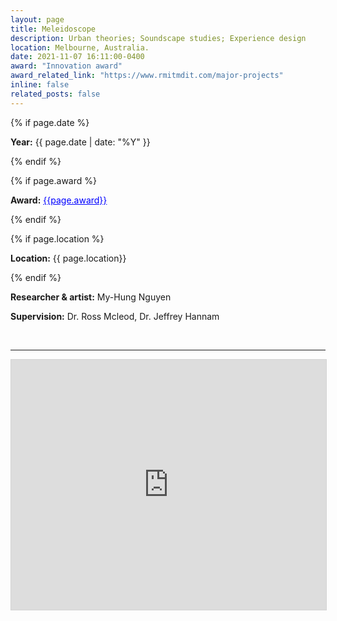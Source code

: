 ```yaml
---
layout: page
title: Meleidoscope
description: Urban theories; Soundscape studies; Experience design
location: Melbourne, Australia.
date: 2021-11-07 16:11:00-0400
award: "Innovation award"
award_related_link: "https://www.rmitmdit.com/major-projects"
inline: false
related_posts: false
---
```



{% if page.date %}
<p><b>Year:</b> {{ page.date | date: "%Y" }}</p>
{% endif %}

{% if page.award %}
<p><b>Award:</b> <a href="{{page.award_related_link}}" target="_blank" style="color: blue;">{{page.award}}</a></p>
{% endif %}

{% if page.location %}
<p><b>Location:</b> {{ page.location}}</p>
{% endif %}

<p><b>Researcher & artist:</b> My-Hung Nguyen</p>
<p><b>Supervision:</b> Dr. Ross Mcleod, Dr. Jeffrey Hannam</p>



<br>
<hr>

<!-- <iframe src="/assets/pdf/Meleidoscope_Hung Nguyen Edition 2023 (spread).pdf#zoom=40" width="100%" height="900" frameborder="no" border="0" marginwidth="0" marginheight="0"></iframe> -->
<!-- <iframe src="/assets/pdf/2021_Hung Nguyen_Awarded project_Meleidoscope (spread)_compressed.pdf#view=fitH" width="100%" height="900" frameborder="no" border="0" marginwidth="0" marginheight="0"></iframe> -->

<iframe allowfullscreen="allowfullscreen" scrolling="no" class="fp-iframe" src="https://heyzine.com/flip-book/7d646058eb.html" style="border: 1px solid lightgray; width: 100%; height: 400px;"></iframe>